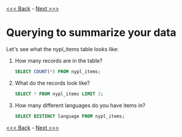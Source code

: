 [<<< Back](9-importcsv.md) - [Next >>>](11-querieschallenge.md)  

# Querying to summarize your data  

Let's see what the nypl_items table looks like:  

1. How many records are in the table?  

	```sql
	SELECT COUNT(*) FROM nypl_items;  
	```  

2. What do the records look like?  

	```sql
	SELECT * FROM nypl_items LIMIT 3;
	```  

3. How many different languages do you have items in?  

	```sql
	SELECT DISTINCT language FROM nypl_items;
	```  

[<<< Back](9-importcsv.md) - [Next >>>](11-querieschallenge.md)